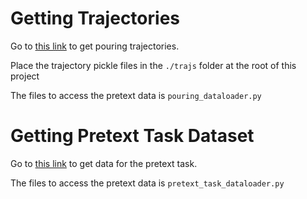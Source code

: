 # Getting Trajectories

Go to [this link](https://drive.google.com/drive/folders/1INy-CiWqwlPcji84aHBrn-YoSTXrO-v3?usp=sharing) to get pouring trajectories.

Place the trajectory pickle files in the ```./trajs``` folder at the root of this project

The files to access the pretext data is ```pouring_dataloader.py```

# Getting Pretext Task Dataset

Go to [this link](https://drive.google.com/drive/folders/1XDeOF_zGl4GVvH0oMIhB6Caw4-pv3YcZ?usp=sharing) to get data for the pretext task.

The files to access the pretext data is ```pretext_task_dataloader.py```